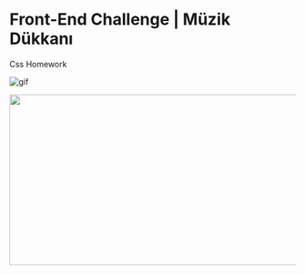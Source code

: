 # Front-End Challenge | Müzik Dükkanı

Css Homework

![gif](https://media.giphy.com/media/QCgkKxU8EJ8YXoTRxK/giphy.gif)

<img src="https://media.giphy.com/media/QCgkKxU8EJ8YXoTRxK/giphy.gif" width="600" height="300" />
